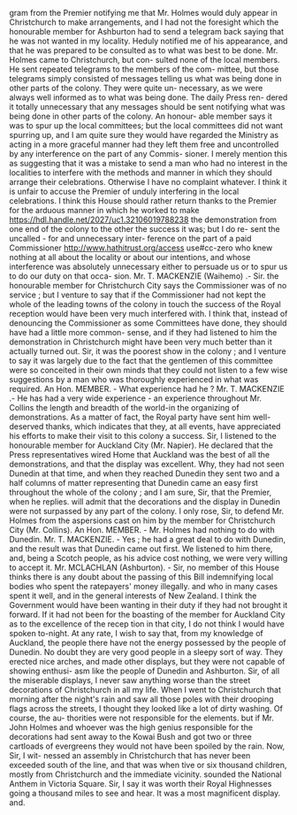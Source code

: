 gram from the Premier notifying me that Mr. Holmes would duly appear in Christchurch to make arrangements, and I had not the foresight which the honourable member for Ashburton had to send a telegram back saying that he was not wanted in my locality. Heduly notified me of his appearance, and that he was prepared to be consulted as to what was best to be done. Mr. Holmes came to Christchurch, but con- sulted none of the local members. He sent repeated telegrams to the members of the com- mittee, but those telegrams simply consisted of messages telling us what was being done in other parts of the colony. They were quite un- necessary, as we were always well informed as to what was being done. The daily Press ren- dered it totally unnecessary that any messages should be sent notifying what was being done in other parts of the colony. An honour- able member says it was to spur up the local committees; but the local committees did not want spurring up, and I am quite sure they would have regarded the Ministry as acting in a more graceful manner had they left them free and uncontrolled by any interference on the part of any Commis- sioner. I merely mention this as suggesting that it was a mistake to send a man who had no interest in the localities to interfere with the methods and manner in which they should arrange their celebrations. Otherwise I have no complaint whatever. I think it is unfair to accuse the Premier of unduly interfering in the local celebrations. I think this House should rather return thanks to the Premier for the arduous manner in which he worked to make https://hdl.handle.net/2027/uc1.32106019788238 the demonstration from one end of the colony to the other the success it was; but I do re- sent the uncalled - for and unnecessary inter- ference on the part of a paid Commissioner http://www.hathitrust.org/access use#cc-zero who knew nothing at all about the locality or about our intentions, and whose interference was absolutely unnecessary either to persuade us or to spur us to do our duty on that occa- sion. Mr. T. MACKENZIE (Waihemo) .- Sir. the honourable member for Christchurch City says the Commissioner was of no service ; but I venture to say that if the Commissioner had not kept the whole of the leading towns of the colony in touch the success of the Royal reception would have been very much interfered with. I think that, instead of denouncing the Commissioner as some Committees have done, they should have had a little more common- sense, and if they had listened to him the demonstration in Christchurch might have been very much better than it actually turned out. Sir, it was the poorest show in the colony ; and I venture to say it was largely due to the fact that the gentlemen of this committee were so conceited in their own minds that they could not listen to a few wise suggestions by a man who was thoroughly experienced in what was required. An Hon. MEMBER. - What experience had he ? Mr. T. MACKENZIE .- He has had a very wide experience - an experience throughout Mr. Collins the length and breadth of the world-in the organizing of demonstrations. As a matter of fact, the Royal party have sent him well- deserved thanks, which indicates that they, at all events, have appreciated his efforts to make their visit to this colony a success. Sir, I listened to the honourable member for Auckland City (Mr. Napier). He declared that the Press representatives wired Home that Auckland was the best of all the demonstrations, and that the display was excellent. Why, they had not seen Dunedin at that time, and when they reached Dunedin they sent two and a half columns of matter representing that Dunedin came an easy first throughout the whole of the colony ; and I am sure, Sir, that the Premier, when he replies. will admit that the decorations and the display in Dunedin were not surpassed by any part of the colony. I only rose, Sir, to defend Mr. Holmes from the aspersions cast on him by the member for Christchurch City (Mr. Collins). An Hon. MEMBER. - Mr. Holmes had nothing to do with Dunedin. Mr. T. MACKENZIE. - Yes ; he had a great deal to do with Dunedin, and the result was that Dunedin came out first. We listened to him there, and, being a Scotch people, as his advice cost nothing, we were very willing to accept it. Mr. MCLACHLAN (Ashburton). - Sir, no member of this House thinks there is any doubt about the passing of this Bill indemnifying local bodies who spent the ratepayers' money illegally. and who in many cases spent it well, and in the general interests of New Zealand. I think the Government would have been wanting in their duty if they had not brought it forward. If it had not been for the boasting of the member for Auckland City as to the excellence of the recep tion in that city, I do not think I would have spoken to-night. At any rate, I wish to say that, from my knowledge of Auckland, the people there have not the energy possessed by the people of Dunedin. No doubt they are very good people in a sleepy sort of way. They erected nice arches, and made other displays, but they were not capable of showing enthusi- asm like the people of Dunedin and Ashburton. Sir, of all the miserable displays, I never saw anything worse than the street decorations of Christchurch in all my life. When I went to Christchurch that morning after the night's rain and saw all those poles with their drooping flags across the streets, I thought they looked like a lot of dirty washing. Of course, the au- thorities were not responsible for the elements. but if Mr. John Holmes and whoever was the high genius responsible for the decorations had sent away to the Kowai Bush and got two or three cartloads of evergreens they would not have been spoiled by the rain. Now, Sir, I wit- nessed an assembly in Christchurch that has never been exceeded south of the line, and that was when tive or six thousand children, mostly from Christchurch and the immediate vicinity. sounded the National Anthem in Victoria Square. Sir, I say it was worth their Royal Highnesses going a thousand miles to see and hear. It was a most magnificent display. and. 